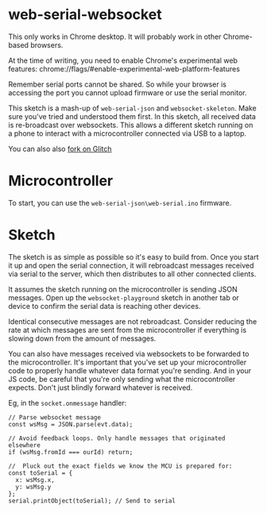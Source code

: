 # web-serial-websocket

This only works in Chrome desktop. It will probably work in other Chrome-based browsers. 

At the time of writing, you need to enable Chrome's experimental web features: chrome://flags/#enable-experimental-web-platform-features

Remember serial ports cannot be shared. So while your browser is accessing the port you cannot upload firmware or use the serial monitor.

This sketch is a mash-up of `web-serial-json` and `websocket-skeleton`. Make sure you've tried and understood them first. In this sketch, all received data is re-broadcast over websockets. This allows a different sketch running on a phone to interact with a microcontroller connected via USB to a laptop.

You can also also [fork on Glitch](https://glitch.com/edit/#!/ch-web-serial-websocket)

# Microcontroller

To start, you can use the `web-serial-json\web-serial.ino` firmware.

# Sketch

The sketch is as simple as possible so it's easy to build from. Once you start it up and open the serial connection, it will rebroadcast messages received via serial to the server, which then distributes to all other connected clients.

It assumes the sketch running on the microcontroller is sending JSON messages. Open up the `websocket-playground` sketch in another tab or device to confirm the serial data is reaching other devices.

Identical consecutive messages are not rebroadcast. Consider reducing the rate at which messages are sent from the microcontroller if everything is slowing down from the amount of messages.

You can also have messages received via websockets to be forwarded to the microcontroller. It's important that you've set up your microcontroller code to properly handle whatever data format you're sending. And in your JS code, be careful that you're only sending what the microcontroller expects. Don't just blindly forward whatever is received.

Eg, in the `socket.onmessage` handler:

```
// Parse websocket message
const wsMsg = JSON.parse(evt.data);

// Avoid feedback loops. Only handle messages that originated elsewhere
if (wsMsg.fromId === ourId) return;

//  Pluck out the exact fields we know the MCU is prepared for:
const toSerial = { 
  x: wsMsg.x,
  y: wsMsg.y
};
serial.printObject(toSerial); // Send to serial
```

